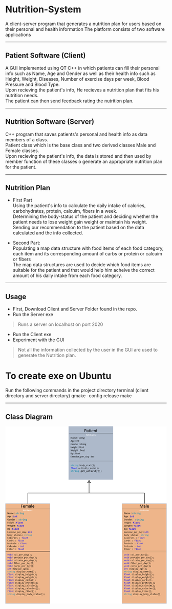 # Nutrition-System

A client-server program that generates a nutrition plan for users based on their personal and health information 
The platform consists of two software applications 

---
## Patient Software (Client)
A GUI implemented using QT C++ in which patients can fill their personal info such as Name, Age and Gender as well as their health info such as Height, Weight, Diseases, Number of exercise days per week, Blood Pressure and Blood Type. <br />
Upon recieving the patient's info, He recieves a nutrition plan that fits his nutrition needs. <br />
The patient can then send feedback rating the nutrition plan. <br /> 

 ---
 ## Nutrition Software (Server)
 C++ program that saves patients's personal and health info as data members of a class. <br /> 
 Patient class which is the base class and two derived classes Male and Female classes. <br /> 
 Upon recieving the patient's info, the data is stored and then used by member function of these classes o generate an appropriate nutrition plan for the patient.  <br />

---
## Nutrition Plan 
- First Part <br />
  Using the patient's info to calculate the daily intake of calories, carbohydrates, protein, calcuim, fibers in a week. <br />
  Determining the body-status of the patient and deciding whether the patient needs to lose weight gain weight or maintain his weight. <br />
  Sending our recommendation to the patient based on the data calculated and the info collected.  <br />
  
- Second Part: <br />
   Populating a map data structure with food items of each food category, each item and its corresponding amount of carbs or protein or calcuim or fibers  <br />
   The map data structures are used to decide which food items are suitable for the patient and that would help him acheive the correct amount of his daily intake from each food      category. <br />
  
 ---
 ## Usage
 - First, Download Client and Server Folder found in the repo. 
 - Run the Server exe 
  > Runs a server on localhost on port 2020
 - Run the Client exe 
 - Experiment with the GUI
  > Not all the information collected by the user in the GUI are used to generate the Nutrition plan.
 # To create exe on Ubuntu 
  Run the following commands in the project directory terminal (client directory and server directory)
  qmake -config release
  make

 --- 
 
 ## Class Diagram 
  ![alt text](https://github.com/DohaMustafa/Nutrition-System/blob/main/ClassDiagram.png?raw=true)  <br />
  
  

